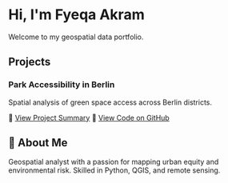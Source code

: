 # Hi, I'm Fyeqa Akram
Welcome to my geospatial data portfolio.

## Projects

### Park Accessibility in Berlin
Spatial analysis of green space access across Berlin districts.

🔗 [View Project Summary](projects/berlin_park_accessibility.md)
🔗 [View Code on GitHub](https://github.com/fyeqaa/berlin-park-accessibility)


## 📜 About Me
Geospatial analyst with a passion for mapping urban equity and environmental risk. Skilled in Python, QGIS, and remote sensing.
